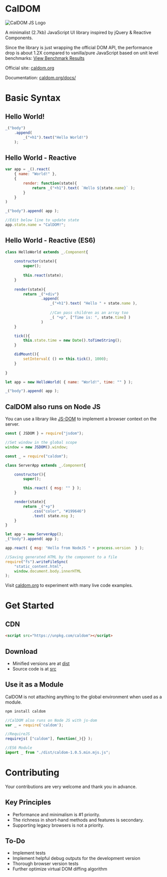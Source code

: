 # CalDOM

![CalDOM JS Logo](https://www.caldom.org/images/caldom_logo.png)

A minimalist (2.7kb) JavaScript UI library inspired by jQuery & Reactive Components.

Since the library is just wrapping the official DOM API, the performance drop is about 1.2X compared to vanilla/pure JavaScript based on unit level benchmarks: [View Benchmark Results](<benchmark>)

Official site: [caldom.org](www.caldom.org)


Documentation: [caldom.org/docs/](caldom.org/docs/)

# Basic Syntax

## Hello World!
```js
_("body")
    .append(
        _("+h1").text("Hello World!")
    );

```

## Hello World - Reactive
```js
var app = _().react(
    { name: "World!" },
    {
        render: function(state){
            return _("+h1").text( `Hello ${state.name}` );
        }
    }
)

_("body").append( app );

//Edit below line to update state
app.state.name = "CalDOM!";
```

## Hello World - Reactive (ES6)
```js
class HelloWorld extends _.Component{
 
    constructor(state){
        super();
   
        this.react(state);
    }
 
    render(state){
        return _("+div")
                .append(
                    _("+h1").text( "Hello " + state.name ),
                    
                    //Can pass children as an array too
                    _( "+p", ["Time is: ", state.time] )
                )
    }

    tick(){
        this.state.time = new Date().toTimeString();
    }

    didMount(){
        setInterval( () => this.tick(), 1000);
    }
 
}

let app = new HelloWorld( { name: "World!", time: "" } );

_("body").append( app );
```

## CalDOM also runs on Node JS
You can use a library like [JS-DOM](<https://github.com/jsdom/jsdom>) to implement a browser context on the server.

```js
const { JSDOM } = require("jsdom"); 

//Set window in the global scope
window = new JSDOM().window;

const _ = require("caldom");

class ServerApp extends _.Component{

    constructor(){
        super();

        this.react( { msg: "" } );
    }

    render(state){
        return _("+p")
            .css("color", "#199646")
            .text( state.msg );
    }
}

let app = new ServerApp();
_("body").append( app );

app.react( { msg: "Hello from NodeJS " + process.version  } );

//Saving generated HTML by the component to a file
require("fs").writeFileSync(
    "static_content.html", 
    window.document.body.innerHTML 
);
```


Visit [caldom.org](www.caldom.org) to experiment with many live code examples.

# Get Started

## CDN

```html
<script src="https://unpkg.com/caldom"></script>
```

## Download

* Minified versions are at [dist](./dist/)
* Source code is at [src](./src/)

## Use it as a Module
CalDOM is not attaching anything to the global environment when used as a module.

```sh
npm install caldom
```

```js
//CalDOM also runs on Node JS with js-dom
var _ = require('caldom');
```

```js
//RequireJS
requirejs( ["caldom"], function(_){} );
```

```js
//ES6 Module
import _ from "./dist/caldom-1.0.5.min.mjs.js";
```

# Contributing

Your contributions are very welcome and thank you in advance.

## Key Principles

* Performance and minimalism is #1 priority.
* The richness in short-hand methods and features is secondary.
* Supporting legacy browsers is not a priority.

## To-Do
* Implement tests
* Implement helpful debug outputs for the development version
* Thorough browser version tests
* Further optimize virtual DOM diffing algorithm